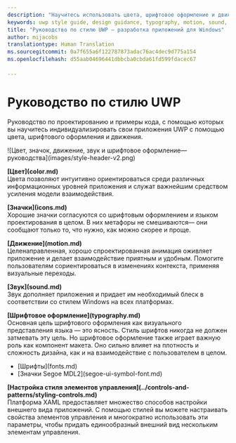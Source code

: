 ```yaml
---
description: "Научитесь использовать цвета, шрифтовое оформление и движение для индивидуализации приложения UWP с помощью руководства по стилю Центра разработки для Windows UWP."
keywords: uwp style guide, design guidance, typography, motion, sound, motion, app development
title: "Руководство по стилю UWP — разработка приложений для Windows"
author: mijacobs
translationtype: Human Translation
ms.sourcegitcommit: 0a7f655a6f122787873adac76ac4dec9d775a154
ms.openlocfilehash: d55aab04696441dbbcba0cbda61fd599fdacec67

---
```


<link rel="stylesheet" href="https://az835927.vo.msecnd.net/sites/uwp/Resources/css/custom.css"> 

<div class="uwpd-banner">
<h1 class="uwpd-ruledheader">Руководство по стилю UWP</h1>
</div>

<div class="side-by-side">
<div class="side-by-side-content">
  <div class="side-by-side-content-left">
  <p>Руководство по проектированию и примеры кода, с помощью которых вы научитесь индивидуализировать свои приложения UWP с помощью цвета, шрифтового оформления и движения.</p>
  </div>
  <div class="side-by-side-content-right">
    ![Цвет, значок, движение, звук и шрифтовое оформление— руководства](images/style-header-v2.png)
  </div>
</div>
</div>


<div class="side-by-side">
<div class="side-by-side-content">
  <div class="side-by-side-content-left">
   <p><b>[Цвет](color.md)</b><br/>
Цвета позволяют интуитивно ориентироваться среди различных информационных уровней приложения и служат важнейшим средством усиления модели взаимодействия.</p>
  </div>
  <div class="side-by-side-content-right">
   <p><b>[Значки](icons.md)</b><br/>
Хорошие значки согласуются со шрифтовым оформлением и языком проектирования в целом. В них метафоры не смешиваются— они сообщают только то, что нужно, как можно скорее и проще.</p>
  </div>
</div>
</div>

<div class="side-by-side">
<div class="side-by-side-content">
  <div class="side-by-side-content-left">
   <p><b>[Движение](motion.md)</b><br/>
Целенаправленная, хорошо спроектированная анимация оживляет приложение и делает взаимодействие приятным и удобным. Помогите пользователям сориентироваться в изменениях контекста, применяя визуальные переходы.</p>
  </div>
  <div class="side-by-side-content-right">
   <p><b>[Звук](sound.md)</b><br/>
Звук дополняет приложения и придает им необходимый блеск в соответствии со стилем Windows на всех платформах.</p>
  </div>
</div>
</div>

<div class="side-by-side">
<div class="side-by-side-content">
  <div class="side-by-side-content-left">
   <p><b>[Шрифтовое оформление](typography.md)</b><br/>
Основная цель шрифтового оформления как визуального представления языка — это ясность. Стиль шрифтов никогда не должен затмевать эту цель. Но шрифтовое оформление также играет важную роль как компонент макета. Оно сильно влияет на плотность и сложность дизайна, как и на взаимодействие с пользователем в целом.</p>
   <div class="uwpd-no-bullet-list">
   <ul>
    <li>[Шрифты](fonts.md)</li>
    <li>[Значки Segoe MDL2](segoe-ui-symbol-font.md)</li>
   </ul>
   </div>
  </div>
  
  
  <div class="side-by-side-content-right">
   <p><b>[Настройка стиля элементов управления](../controls-and-patterns/styling-controls.md)</b><br/>
Платформа XAML предоставляет множество способов настройки внешнего вида приложений. С помощью стилей вы можете настраивать свойства элементов управления и многократно использовать эти параметры, чтобы придать единообразный внешний вид нескольким элементам управления.</p>
  </div>
</div>
</div>




<!--HONumber=Jul16_HO2-->


